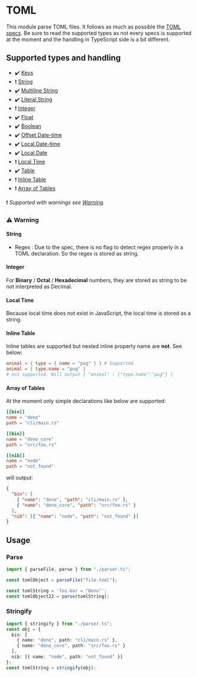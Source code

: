 # TOML

This module parse TOML files. It follows as much as possible the
[TOML specs](https://github.com/toml-lang/toml). Be sure to read the supported
types as not every specs is supported at the moment and the handling in
TypeScript side is a bit different.

## Supported types and handling

- :heavy_check_mark: [Keys](https://github.com/toml-lang/toml#string)
- :exclamation: [String](https://github.com/toml-lang/toml#string)
- :heavy_check_mark:
  [Multiline String](https://github.com/toml-lang/toml#string)
- :heavy_check_mark: [Literal String](https://github.com/toml-lang/toml#string)
- :exclamation: [Integer](https://github.com/toml-lang/toml#integer)
- :heavy_check_mark: [Float](https://github.com/toml-lang/toml#float)
- :heavy_check_mark: [Boolean](https://github.com/toml-lang/toml#boolean)
- :heavy_check_mark:
  [Offset Date-time](https://github.com/toml-lang/toml#offset-date-time)
- :heavy_check_mark:
  [Local Date-time](https://github.com/toml-lang/toml#local-date-time)
- :heavy_check_mark: [Local Date](https://github.com/toml-lang/toml#local-date)
- :exclamation: [Local Time](https://github.com/toml-lang/toml#local-time)
- :heavy_check_mark: [Table](https://github.com/toml-lang/toml#table)
- :exclamation: [Inline Table](https://github.com/toml-lang/toml#inline-table)
- :exclamation: [Array of Tables](https://github.com/toml-lang/toml#array-of-tables)

:exclamation: _Supported with warnings see [Warning](#Warning)._

### :warning: Warning

#### String

- Regex : Due to the spec, there is no flag to detect regex properly
  in a TOML declaration. So the regex is stored as string.

#### Integer

For **Binary** / **Octal** / **Hexadecimal** numbers,
they are stored as string to be not interpreted as Decimal.

#### Local Time

Because local time does not exist in JavaScript, the local time is stored as a string.

#### Inline Table

Inline tables are supported but nested inline property name are **not**. See below:

```toml
animal = { type = { name = "pug" } } # Supported
animal = { type.name = "pug" }
# not supported. Will output { "animal" : {"type.name":"pug"} }
```

#### Array of Tables

At the moment only simple declarations like below are supported:

```toml
[[bin]]
name = "deno"
path = "cli/main.rs"

[[bin]]
name = "deno_core"
path = "src/foo.rs"

[[nib]]
name = "node"
path = "not_found"
```

will output:

```json
{
  "bin": [
    { "name": "deno", "path": "cli/main.rs" },
    { "name": "deno_core", "path": "src/foo.rs" }
  ],
  "nib": [{ "name": "node", "path": "not_found" }]
}
```

## Usage

### Parse

```ts
import { parseFile, parse } from "./parser.ts";

const tomlObject = parseFile("file.toml");

const tomlString = 'foo.bar = "Deno"';
const tomlObject22 = parse(tomlString);
```

### Stringify

```ts
import { stringify } from "./parser.ts";
const obj = {
  bin: [
    { name: "deno", path: "cli/main.rs" },
    { name: "deno_core", path: "src/foo.rs" }
  ],
  nib: [{ name: "node", path: "not_found" }]
};
const tomlString = stringify(obj);
```
